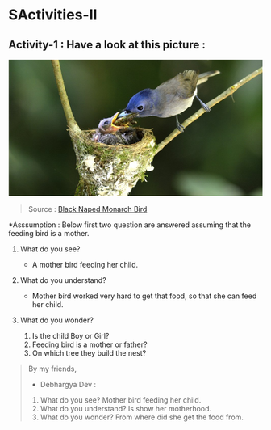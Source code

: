 # SActivities-II

## Activity-1 : Have a look at this picture :
![Black Naped Monarch Bird Feeding her Child](../../../../../assets/images/black-naped-monarch-bird.jpg)
> Source : [Black Naped Monarch Bird](https://www.ngenespanol.com/wp-content/uploads/2018/08/%C2%BFLos-nidos-son-s%C3%B3lo-para-tener-polluelos.jpg)

*Asssumption : Below first two question are answered assuming that the feeding bird is a mother.

1. What do you see?
	- A mother bird feeding her child.

2. What do you understand?
	- Mother bird worked very hard to get that food, so that she can feed her child.

3. What do you wonder?
	1. Is the child Boy or Girl?
	2. Feeding bird is a mother or father?
	3. On which tree they build the nest?

> By my friends,
> - Debhargya Dev : 
> 1. What do you see?
> Mother bird feeding her child.
> 2. What do you understand?
> Is show her motherhood.
> 3. What do you wonder?
> From where did she get the food from.